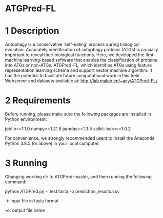 # ATGPred-FL

# 1 Description
Autophagy is a conservative ‘self-eating’ process during biological evolution. Accurately identification of autophagy proteins (ATGs) is crucially important to reveal their biological functions. Here, we developed the first machine learning-based software that enables the classification of proteins into ATGs or non-ATGs. ATGPred-FL, which identifies ATGs using feature representation learning scheme and support vector machine algorithm. It has the potential to facilitate future computational work in this field.
Webserver and datasets available at:
http://lab.malab.cn/~acy/ATGPred-FL/ 


# 2 Requirements
Before running, please make sure the following packages are installed in Python environment:

joblib==1.1.0
numpy==1.21.5
pandas==1.3.5
scikit-learn==1.0.2

For convenience, we strongly recommended users to install the Anaconda Python 3.8.5
(or above) in your local computer.


# 3 Running
Changing working dir to ATGPred-master, and then running the following command:

python ATGPred.py -i test.fasta -o prediction_results.csv

-i: input file in fasta format

-o: output file name
